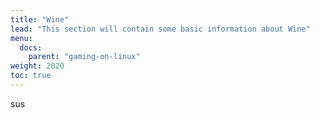 ```yaml
---
title: "Wine"
lead: "This section will contain some basic information about Wine"
menu:
  docs:
    parent: "gaming-on-linux"
weight: 2020
toc: true
---
```


sus
